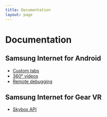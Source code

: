 ```yaml
---
title: Documentation
layout: page
---
```


# Documentation

## Samsung Internet for Android

* [Custom tabs](custom-tabs.html)
* [360° videos](video-360.html)
* [Remote debugging](remote-debugging.html)

## Samsung Internet for Gear VR

* [Skybox API](skybox.html)
